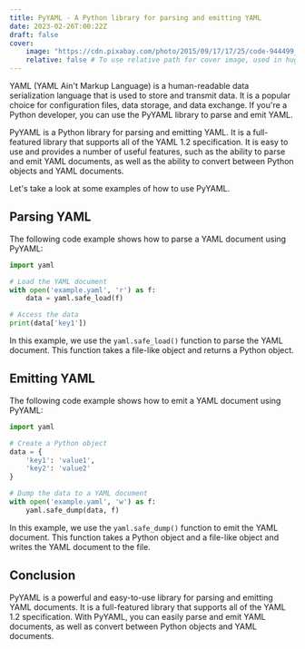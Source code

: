 ```yaml
---
title: PyYAML - A Python library for parsing and emitting YAML
date: 2023-02-26T:00:22Z
draft: false
cover:
    image: "https://cdn.pixabay.com/photo/2015/09/17/17/25/code-944499_960_720.jpg"
    relative: false # To use relative path for cover image, used in hugo Page-bundles
---
```


YAML (YAML Ain't Markup Language) is a human-readable data serialization language that is used to store and transmit data. It is a popular choice for configuration files, data storage, and data exchange. If you're a Python developer, you can use the PyYAML library to parse and emit YAML.

PyYAML is a Python library for parsing and emitting YAML. It is a full-featured library that supports all of the YAML 1.2 specification. It is easy to use and provides a number of useful features, such as the ability to parse and emit YAML documents, as well as the ability to convert between Python objects and YAML documents.

Let's take a look at some examples of how to use PyYAML.

## Parsing YAML

The following code example shows how to parse a YAML document using PyYAML:

```python
import yaml

# Load the YAML document
with open('example.yaml', 'r') as f:
    data = yaml.safe_load(f)

# Access the data
print(data['key1'])
```

In this example, we use the `yaml.safe_load()` function to parse the YAML document. This function takes a file-like object and returns a Python object.

## Emitting YAML

The following code example shows how to emit a YAML document using PyYAML:

```python
import yaml

# Create a Python object
data = {
    'key1': 'value1',
    'key2': 'value2'
}

# Dump the data to a YAML document
with open('example.yaml', 'w') as f:
    yaml.safe_dump(data, f)
```

In this example, we use the `yaml.safe_dump()` function to emit the YAML document. This function takes a Python object and a file-like object and writes the YAML document to the file.

## Conclusion

PyYAML is a powerful and easy-to-use library for parsing and emitting YAML documents. It is a full-featured library that supports all of the YAML 1.2 specification. With PyYAML, you can easily parse and emit YAML documents, as well as convert between Python objects and YAML documents.
